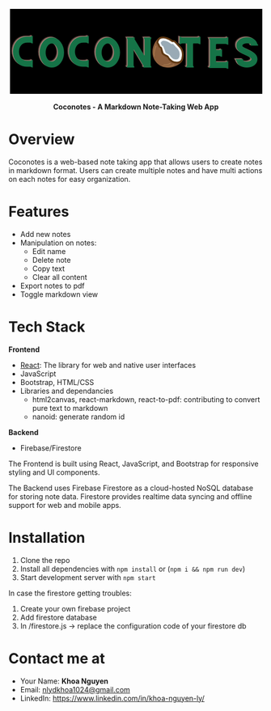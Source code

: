 
<p style="text-align: center">
    <img src="assets/images/2023-10-09-17-10-59.png" alt="centered img"/>
</p>

<p style="text-align: center">
    <strong>Coconotes - A Markdown Note-Taking Web App</strong>
</p>


# Overview
Coconotes is a web-based note taking app that allows users to create notes in markdown format. Users can create multiple notes and have multi actions on each notes for easy organization.

# Features
* Add new notes
* Manipulation on notes:
  * Edit name
  * Delete note
  * Copy text
  * Clear all content
* Export notes to pdf
* Toggle markdown view

# Tech Stack
**Frontend**
* [React](https://react.dev/): The library for web and native user interfaces
* JavaScript
* Bootstrap, HTML/CSS
* Libraries and dependancies
  * html2canvas, react-markdown, react-to-pdf: contributing to convert pure text to markdown
  * nanoid: generate random id

**Backend**
* Firebase/Firestore

The Frontend is built using React, JavaScript, and Bootstrap for responsive styling and UI components.

The Backend uses Firebase Firestore as a cloud-hosted NoSQL database for storing note data. Firestore provides realtime data 
syncing and offline support for web and mobile apps.

# Installation 
1. Clone the repo
2. Install all dependencies with `npm install` or (`npm i && npm run dev`)
3. Start development server with `npm start`

In case the firestore getting troubles:
1. Create your own firebase project 
2. Add firestore database
3. In /firestore.js -> replace the configuration code of your firestore db

# Contact me at
* Your Name: **Khoa Nguyen**
* Email: nlydkhoa1024@gmail.com
* LinkedIn: https://www.linkedin.com/in/khoa-nguyen-ly/